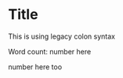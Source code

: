 # Title

This is using legacy colon syntax

Word count: <!-- docs(wordCount:cool=yo) -->number here<!-- /docs -->

<!-- docs(wordCount:cool=yo) -->
number here too
<!-- /docs -->